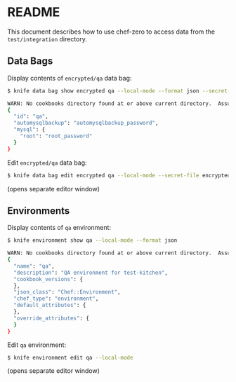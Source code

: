README
======

This document describes how to use chef-zero to access data from the `test/integration` directory.


Data Bags
---------

Display contents of `encrypted/qa` data bag:

````bash
$ knife data bag show encrypted qa --local-mode --format json --secret-file encrypted_data_bag_secret

WARN: No cookbooks directory found at or above current directory.  Assuming /.../cookbook-automysqlbackup/test/integration.
{
  "id": "qa",
  "automysqlbackup": "automysqlbackup_password",
  "mysql": {
    "root": "root_password"
  }
}
````

Edit `encrypted/qa` data bag:
````bash
$ knife data bag edit encrypted qa --local-mode --secret-file encrypted_data_bag_secret
````
(opens separate editor window)


Environments
------------

Display contents of `qa` environment:

````bash
$ knife environment show qa --local-mode --format json

WARN: No cookbooks directory found at or above current directory.  Assuming /.../cookbook-automysqlbackup/test/integration.
{
  "name": "qa",
  "description": "QA environment for test-kitchen",
  "cookbook_versions": {
  },
  "json_class": "Chef::Environment",
  "chef_type": "environment",
  "default_attributes": {
  },
  "override_attributes": {
  }
}
````

Edit `qa` environment:
````bash
$ knife environment edit qa --local-mode
````
(opens separate editor window)

